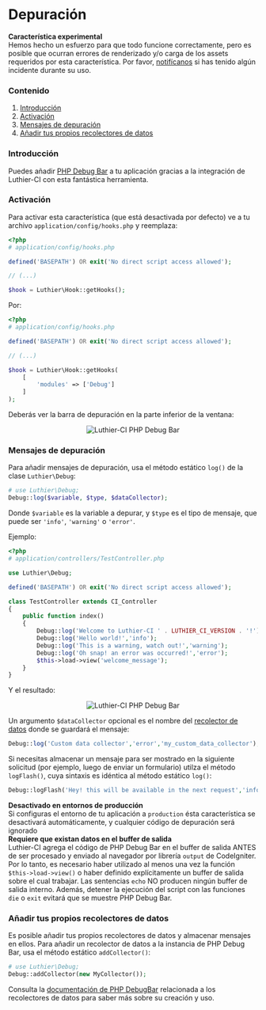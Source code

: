 [//]: # ([author] Anderson Salas)
[//]: # ([meta_description] Puedes añadir PHP Debug Bar a tu aplicación gracias a la integración de Luthier-CI con esta fantástica herramienta.  )

# Depuración

<div class="alert alert-warning">
    <i class="fa fa-warning" aria-hidden="true"></i>
    <strong>Característica experimental</strong>
    <br />
    Hemos hecho un esfuerzo para que todo funcione correctamente, pero es posible que ocurran errores de renderizado y/o carga de los assets requeridos por esta característica. Por favor, <a href="https://github.com/ingeniasoftware/luthier-ci/issues/new">notifícanos</a> si has tenido algún incidente durante su uso.
</div>

### Contenido

1. [Introducción](#introduction)
2. [Activación](#activation)
3. [Mensajes de depuración](#debug-messages)
4. [Añadir tus propios recolectores de datos](#add-your-own-data-collectors)


### <a name="introduction"></a> Introducción

Puedes añadir [PHP Debug Bar](http://phpdebugbar.com) a tu aplicación gracias a la integración de Luthier-CI con esta fantástica herramienta.

### <a name="activation"></a> Activación

Para activar esta característica (que está desactivada por defecto) ve a tu archivo `application/config/hooks.php` y reemplaza:

```php
<?php
# application/config/hooks.php

defined('BASEPATH') OR exit('No direct script access allowed');

// (...)

$hook = Luthier\Hook::getHooks();
```

Por:

```php
<?php
# application/config/hooks.php

defined('BASEPATH') OR exit('No direct script access allowed');

// (...)

$hook = Luthier\Hook::getHooks(
    [
        'modules' => ['Debug']
    ]
);
```

Deberás ver la barra de depuración en la parte inferior de la ventana:

<p align="center">
    <img src="https://ingenia.me/uploads/2018/06/19/luthier-ci-debugbar.png" alt="Luthier-CI PHP Debug Bar" class="img-responsive" />
</p>

### <a name="debug-messages"></a> Mensajes de depuración

Para añadir mensajes de depuración, usa el método estático `log()` de la clase `Luthier\Debug`:

```php
# use Luthier\Debug;
Debug::log($variable, $type, $dataCollector);
```

Donde `$variable` es la variable a depurar, y `$type` es el tipo de mensaje, que puede ser `'info'`, `'warning'` o `'error'`.

Ejemplo:

```php
<?php
# application/controllers/TestController.php

use Luthier\Debug;

defined('BASEPATH') OR exit('No direct script access allowed');

class TestController extends CI_Controller
{
    public function index()
    {
        Debug::log('Welcome to Luthier-CI ' . LUTHIER_CI_VERSION . '!');
        Debug::log('Hello world!','info');
        Debug::log('This is a warning, watch out!','warning');
        Debug::log('Oh snap! an error was occurred!','error');
        $this->load->view('welcome_message');
    }
}
```

Y el resultado:

<p align="center">
    <img src="https://ingenia.me/uploads/2018/06/19/luthier-ci-debugbar-log.png" alt="Luthier-CI PHP Debug Bar" class="img-responsive" />
</p>

Un argumento `$dataCollector` opcional es el nombre del [recolector de datos](http://phpdebugbar.com/docs/data-collectors.html) donde se guardará el mensaje:

```php
Debug::log('Custom data collector','error','my_custom_data_collector');
```

Si necesitas almacenar un mensaje para ser mostrado en la siguiente solicitud (por ejemplo, luego de enviar un formulario) utilza el método `logFlash()`, cuya sintaxis es idéntica al método estático `log()`:

```php
Debug::logFlash('Hey! this will be available in the next request','info');
```

<div class="alert alert-success">
    <i class="fa fa-check" aria-hidden="true"></i>
    <strong>Desactivado en entornos de producción</strong>
    <br />
    Si configuras el entorno de tu aplicación a <code>production</code> ésta característica se desactivará automáticamente, y cualquier código de depuración será ignorado
</div>

<div class="alert alert-warning">
    <i class="fa fa-warning" aria-hidden="true"></i>
    <strong>Requiere que existan datos en el buffer de salida</strong>
    <br />
    Luthier-CI agrega el código de PHP Debug Bar en el buffer de salida ANTES de ser procesado y enviado al navegador por librería <code>output</code> de CodeIgniter. Por lo tanto, es necesario haber utilizado al menos una vez la función <code>$this->load->view()</code> o haber definido explícitamente un buffer de salida sobre el cual trabajar. Las sentencias <code>echo</code> NO producen ningún buffer de salida interno. Además, detener la ejecución del script con las funciones <code>die</code> o <code>exit</code> evitará que se muestre PHP Debug Bar.
</div>

### <a name="add-your-own-data-collectors"></a> Añadir tus propios recolectores de datos

Es posible añadir tus propios recolectores de datos y almacenar mensajes en ellos. Para añadir un recolector de datos a la instancia de PHP Debug Bar, usa el método estático `addCollector()`:

```php
# use Luthier\Debug;
Debug::addCollector(new MyCollector());
```

Consulta la [documentación de PHP DebugBar](http://phpdebugbar.com/docs/data-collectors.html#creating-collectors) relacionada a los recolectores de datos para saber más sobre su creación y uso.